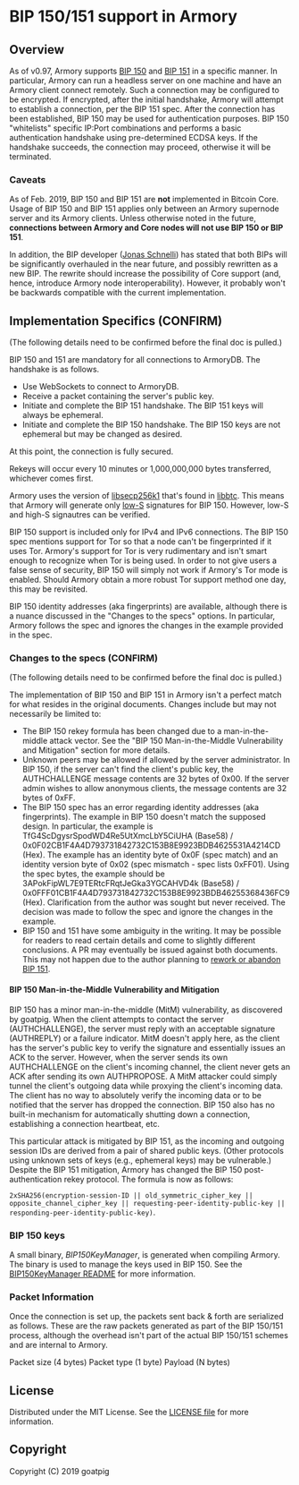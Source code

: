 # BIP 150/151 support in Armory
## Overview
As of v0.97, Armory supports [BIP 150](https://github.com/bitcoin/bips/blob/master/bip-0150.mediawiki) and [BIP 151](https://github.com/bitcoin/bips/blob/master/bip-0151.mediawiki) in a specific manner. In particular, Armory can run a headless server on one machine and have an Armory client connect remotely. Such a connection may be configured to be encrypted. If encrypted, after the initial handshake, Armory will attempt to establish a connection, per the BIP 151 spec. After the connection has been established, BIP 150 may be used for authentication purposes. BIP 150 "whitelists" specific IP:Port combinations and performs a basic authentication handshake using pre-determined ECDSA keys. If the handshake succeeds, the connection may proceed, otherwise it will be terminated.

### Caveats
As of Feb. 2019, BIP 150 and BIP 151 are **not** implemented in Bitcoin Core. Usage of BIP 150 and BIP 151 applies only between an Armory supernode server and its Armory clients. Unless otherwise noted in the future, **connections between Armory and Core nodes will not use BIP 150 or BIP 151**.

In addition, the BIP developer ([Jonas Schnelli](https://github.com/jonasschnelli/)) has stated that both BIPs will be significantly overhauled in the near future, and possibly rewritten as a new BIP. The rewrite should increase the possibility of Core support (and, hence, introduce Armory node interoperability). However, it probably won't be backwards compatible with the current implementation.

## Implementation Specifics (CONFIRM)
(The following details need to be confirmed before the final doc is pulled.)

BIP 150 and 151 are mandatory for all connections to ArmoryDB. The handshake is as follows.

- Use WebSockets to connect to ArmoryDB.
- Receive a packet containing the server's public key.
- Initiate and complete the BIP 151 handshake. The BIP 151 keys will always be ephemeral.
- Initiate and complete the BIP 150 handshake. The BIP 150 keys are not ephemeral but may be changed as desired.

At this point, the connection is fully secured.

Rekeys will occur every 10 minutes or 1,000,000,000 bytes transferred, whichever comes first.

Armory uses the version of [libsecp256k1](https://github.com/bitcoin-core/secp256k1) that's found in [libbtc](https://github.com/libbtc/libbtc/tree/master/src/secp256k1). This means that Armory will generate only [low-S](https://bitcoin.stackexchange.com/a/38253) signatures for BIP 150. However, low-S and high-S signautres can be verified.

BIP 150 support is included only for IPv4 and IPv6 connections. The BIP 150 spec mentions support for Tor so that a node can't be fingerprinted if it uses Tor. Armory's support for Tor is very rudimentary and isn't smart enough to recognize when Tor is being used. In order to not give users a false sense of security, BIP 150 will simply not work if Armory's Tor mode is enabled. Should Armory obtain a more robust Tor support method one day, this may be revisited.

BIP 150 identity addresses (aka fingerprints) are available, although there is a nuance discussed in the "Changes to the specs" options. In particular, Armory follows the spec and ignores the changes in the example provided in the spec.

### Changes to the specs (CONFIRM)
(The following details need to be confirmed before the final doc is pulled.)

The implementation of BIP 150 and BIP 151 in Armory isn't a perfect match for what resides in the original documents. Changes include but may not necessarily be limited to:

- The BIP 150 rekey formula has been changed due to a man-in-the-middle attack vector. See the "BIP 150 Man-in-the-Middle Vulnerability and Mitigation" section for more details.
- Unknown peers may be allowed if allowed by the server administrator. In BIP 150, if the server can't find the client's public key, the AUTHCHALLENGE message contents are 32 bytes of 0x00. If the server admin wishes to allow anonymous clients, the message contents are 32 bytes of 0xFF.
- The BIP 150 spec has an error regarding identity addresses (aka fingerprints). The example in BIP 150 doesn't match the supposed design. In particular, the example is TfG4ScDgysrSpodWD4Re5UtXmcLbY5CiUHA (Base58) / 0x0F02CB1F4A4D793731842732C153B8E9923BDB4625531A4214CD (Hex). The example has an identity byte of 0x0F (spec match) and an identity version byte of 0x02 (spec mismatch - spec lists 0xFF01). Using the spec bytes, the example should be 3APokFipWL7E9TERtcFRqtJeGka3YGCAHVD4k (Base58) / 0x0FFF01CB1F4A4D793731842732C153B8E9923BDB46255368436FC9 (Hex). Clarification from the author was sought but never received. The decision was made to follow the spec and ignore the changes in the example.
- BIP 150 and 151 have some ambiguity in the writing. It may be possible for readers to read certain details and come to slightly different conclusions. A PR may eventually be issued against both documents. This may not happen due to the author planning to [rework or abandon BIP 151](https://github.com/bitcoin/bitcoin/pull/14032).

#### BIP 150 Man-in-the-Middle Vulnerability and Mitigation
BIP 150 has a minor man-in-the-middle (MitM) vulnerability, as discovered by goatpig. When the client attempts to contact the server (AUTHCHALLENGE), the server must reply with an acceptable signature (AUTHREPLY) or a failure indicator. MitM doesn't apply here, as the client has the server's public key to verify the signature and essentially issues an ACK to the server. However, when the server sends its own AUTHCHALLENGE on the client's incoming channel, the client never gets an ACK after sending its own AUTHPROPOSE. A MitM attacker could simply tunnel the client's outgoing data while proxying the client's incoming data. The client has no way to absolutely verify the incoming data or to be notified that the server has dropped the connection. BIP 150 also has no built-in mechanism for automatically shutting down a connection, establishing a connection heartbeat, etc.

This particular attack is mitigated by BIP 151, as the incoming and outgoing session IDs are derived from a pair of shared public keys. (Other protocols using unknown sets of keys (e.g., ephemeral keys) may be vulnerable.) Despite the BIP 151 mitigation, Armory has changed the BIP 150 post-authentication rekey protocol. The formula is now as follows:

`2xSHA256(encryption-session-ID || old_symmetric_cipher_key || opposite_channel_cipher_key || requesting-peer-identity-public-key || responding-peer-identity-public-key)`.

### BIP 150 keys
A small binary, *BIP150KeyManager*, is generated when compiling Armory. The binary is used to manage the keys used in BIP 150. See the [BIP150KeyManager README](README_BIP150KeyManager.md) for more information.

### Packet Information
Once the connection is set up, the packets sent back & forth are serialized as follows. These are the raw packets generated as part of the BIP 150/151 process, although the overhead isn't part of the actual BIP 150/151 schemes and are internal to Armory.

Packet size  (4 bytes)
Packet type  (1 byte)
Payload  (N bytes)

## License
Distributed under the MIT License. See the [LICENSE file](LICENSE) for more information.

## Copyright
Copyright (C) 2019 goatpig
